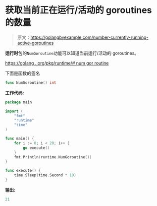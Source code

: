 # 获取当前正在运行/活动的 goroutines 的数量

> 原文：<https://golangbyexample.com/number-currently-running-active-goroutines>

**运行时**包的`NumGoroutine`功能可以知道当前运行/活动的 goroutines。

[https://golang . org/pkg/runtime/# num gor routine](https://golang.org/pkg/runtime/#NumGoroutine)

下面是函数的签名

```go
func NumGoroutine() int
```

**工作代码:**

```go
package main

import (
    "fmt"
    "runtime"
    "time"
)

func main() {
    for i := 0; i < 20; i++ {
        go execute()
    }
    fmt.Println(runtime.NumGoroutine())
}

func execute() {
    time.Sleep(time.Second * 10)
}
```

**输出:**

```go
21
```